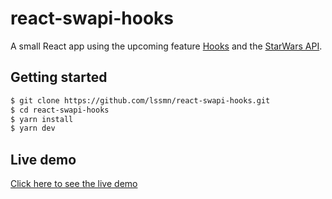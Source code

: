 # react-swapi-hooks

A small React app using the upcoming feature [Hooks](https://reactjs.org/docs/hooks-intro.html) and the [StarWars API](https://swapi.co/).

## Getting started

```sh
$ git clone https://github.com/lssmn/react-swapi-hooks.git
$ cd react-swapi-hooks
$ yarn install
$ yarn dev
```

## Live demo

[Click here to see the live demo](http://lssmn.github.io/react-swapi-hooks/)
